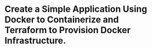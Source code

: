 <h1> Create a Simple Application Using Docker to Containerize and Terraform to Provision Docker Infrastructure.
